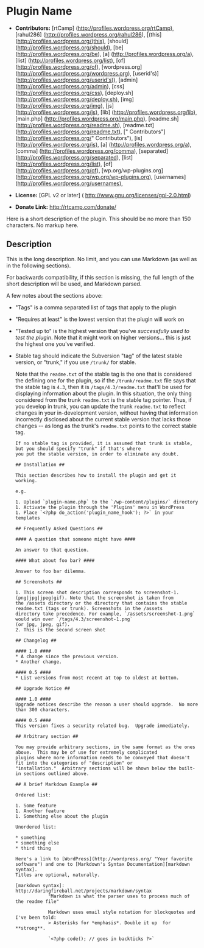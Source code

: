 # Plugin Name #

* **Contributors:** [rtCamp] (http://profiles.wordpress.org/rtCamp), [rahul286] (http://profiles.wordpress.org/rahul286), [(this] (http://profiles.wordpress.org/(this), [should] (http://profiles.wordpress.org/should), [be] (http://profiles.wordpress.org/be), [a] (http://profiles.wordpress.org/a), [list] (http://profiles.wordpress.org/list), [of] (http://profiles.wordpress.org/of), [wordpress.org] (http://profiles.wordpress.org/wordpress.org), [userid's)] (http://profiles.wordpress.org/userid's)), [admin] (http://profiles.wordpress.org/admin), [css] (http://profiles.wordpress.org/css), [deploy.sh] (http://profiles.wordpress.org/deploy.sh), [img] (http://profiles.wordpress.org/img), [js] (http://profiles.wordpress.org/js), [lib] (http://profiles.wordpress.org/lib), [main.php] (http://profiles.wordpress.org/main.php), [readme.sh] (http://profiles.wordpress.org/readme.sh), [readme.txt] (http://profiles.wordpress.org/readme.txt), ["
Contributors"] (http://profiles.wordpress.org/"
Contributors"), [is] (http://profiles.wordpress.org/is), [a] (http://profiles.wordpress.org/a), [comma] (http://profiles.wordpress.org/comma), [separated] (http://profiles.wordpress.org/separated), [list] (http://profiles.wordpress.org/list), [of] (http://profiles.wordpress.org/of), [wp.org/wp-plugins.org] (http://profiles.wordpress.org/wp.org/wp-plugins.org), [usernames] (http://profiles.wordpress.org/usernames),

* **License:** [GPL v2 or later] ( http://www.gnu.org/licenses/gpl-2.0.html)

* **Donate Link:** http://rtcamp.com/donate/

Here is a short description of the plugin.  This should be no more than 150 characters.  No markup here.

## Description ##

This is the long description.  No limit, and you can use Markdown (as well as in the following sections).

For backwards compatibility, if this section is missing, the full length of the short description will be used, and
Markdown parsed.

A few notes about the sections above:

*   "Tags" is a comma separated list of tags that apply to the plugin
*   "Requires at least" is the lowest version that the plugin will work on
*   "Tested up to" is the highest version that you've *successfully used to test the plugin*. Note that it might work on
higher versions... this is just the highest one you've verified.
*   Stable tag should indicate the Subversion "tag" of the latest stable version, or "trunk," if you use `/trunk/` for
stable.

    Note that the `readme.txt` of the stable tag is the one that is considered the defining one for the plugin, so
	if the `/trunk/readme.txt` file says that the stable tag is `4.3`, then it is `/tags/4.3/readme.txt` that'll be used
	for displaying information about the plugin.  In this situation, the only thing considered from the trunk `readme.txt`
	is the stable tag pointer.  Thus, if you develop in trunk, you can update the trunk `readme.txt` to reflect changes in
	your in-development version, without having that information incorrectly disclosed about the current stable version
	that lacks those changes -- as long as the trunk's `readme.txt` points to the correct stable tag.

	    If no stable tag is provided, it is assumed that trunk is stable, but you should specify "trunk" if that's where
		you put the stable version, in order to eliminate any doubt.

		## Installation ##

		This section describes how to install the plugin and get it working.

		e.g.

		1. Upload `plugin-name.php` to the `/wp-content/plugins/` directory
		1. Activate the plugin through the 'Plugins' menu in WordPress
		1. Place `<?php do_action('plugin_name_hook'); ?>` in your templates

		## Frequently Asked Questions ##

		#### A question that someone might have ####

		An answer to that question.

		#### What about foo bar? ####

		Answer to foo bar dilemma.

		## Screenshots ##

		1. This screen shot description corresponds to screenshot-1.(png|jpg|jpeg|gif). Note that the screenshot is taken from
		the /assets directory or the directory that contains the stable readme.txt (tags or trunk). Screenshots in the /assets 
		directory take precedence. For example, `/assets/screenshot-1.png` would win over `/tags/4.3/screenshot-1.png` 
		(or jpg, jpeg, gif).
		2. This is the second screen shot

		## Changelog ##

		#### 1.0 ####
		* A change since the previous version.
		* Another change.

		#### 0.5 ####
		* List versions from most recent at top to oldest at bottom.

		## Upgrade Notice ##

		#### 1.0 ####
		Upgrade notices describe the reason a user should upgrade.  No more than 300 characters.

		#### 0.5 ####
		This version fixes a security related bug.  Upgrade immediately.

		## Arbitrary section ##

		You may provide arbitrary sections, in the same format as the ones above.  This may be of use for extremely complicated
		plugins where more information needs to be conveyed that doesn't fit into the categories of "description" or
		"installation."  Arbitrary sections will be shown below the built-in sections outlined above.

		## A brief Markdown Example ##

		Ordered list:

		1. Some feature
		1. Another feature
		1. Something else about the plugin

		Unordered list:

		* something
		* something else
		* third thing

		Here's a link to [WordPress](http://wordpress.org/ "Your favorite software") and one to [Markdown's Syntax Documentation][markdown syntax].
		Titles are optional, naturally.

		[markdown syntax]: http://daringfireball.net/projects/markdown/syntax
		            "Markdown is what the parser uses to process much of the readme file"

					Markdown uses email style notation for blockquotes and I've been told:
					> Asterisks for *emphasis*. Double it up  for **strong**.

					`<?php code(); // goes in backticks ?>`
